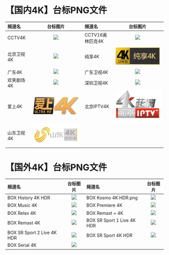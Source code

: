 # 【国内4K】台标PNG文件
|频道名|台标图片|频道名|台标图片|
|:---|:---:|:---|:---:|
|CCTV4K|<img src="https://raw.githubusercontent.com/samkolau/TVLOGO/main/logo/CCTV/CCTV4K.png">|CCTV16奥林匹克4K|<img src="https://raw.githubusercontent.com/samkolau/TVLOGO/main/logo/CCTV/CCTV16奥林匹克.png">|
|北京卫视4K|<img src="https://raw.githubusercontent.com/samkolau/TVLOGO/main/logo/4K/北京卫视4K.png">|纯享4K|<img src="https://raw.githubusercontent.com/love599/TVLOGO/main/logo/4K/纯享4K.png">|
|广东4K|<img src="https://raw.githubusercontent.com/samkolau/TVLOGO/main/logo/4K/广东4K.png">|广东卫视4K|<img src="https://raw.githubusercontent.com/samkolau/TVLOGO/main/logo/4K/广东卫视4K.png">|
|欢笑剧场4K|<img src="https://raw.githubusercontent.com/samkolau/TVLOGO/main/logo/4K/欢笑剧场4K.png">|深圳卫视4K|<img src="https://raw.githubusercontent.com/samkolau/TVLOGO/main/logo/4K/深圳卫视4K.png">|
|爱上4K|<img src="https://raw.githubusercontent.com/love599/TVLOGO/main/logo/4K/爱上4K.png">|北京IPTV4K|<img src="https://raw.githubusercontent.com/love599/TVLOGO/main/logo/4K/北京IPTV4K.png">|
|山东卫视4K|<img src="https://raw.githubusercontent.com/love599/TVLOGO/main/logo/4K/山东卫视4K.png">|
# 【国外4K】台标PNG文件
|频道名|台标图片|频道名|台标图片|
|:---|:---:|:---|:---:|
|BOX History 4K HDR|<img src="https://raw.githubusercontent.com/samkolau/TVLOGO/main/logo/4K/BOX History 4K HDR.png">|BOX Kosmo 4K HDR.png|<img src="https://raw.githubusercontent.com/samkolau/TVLOGO/main/logo/4K/BOX Kosmo 4K HDR.png">|
|BOX Music 4K|<img src="https://raw.githubusercontent.com/samkolau/TVLOGO/main/logo/4K/BOX Music 4K.png">|BOX Premiere 4K|<img src="https://raw.githubusercontent.com/samkolau/TVLOGO/main/logo/4K/BOX Premiere 4K.png">|
|BOX Relax 4K|<img src="https://raw.githubusercontent.com/samkolau/TVLOGO/main/logo/4K/BOX Relax 4K.png">|BOX Remast + 4K|<img src="https://raw.githubusercontent.com/samkolau/TVLOGO/main/logo/4K/BOX Remast + 4K.png">|
|BOX Remast 4K|<img src="https://raw.githubusercontent.com/samkolau/TVLOGO/main/logo/4K/BOX Remast 4K.png">|BOX SR Sport 1 Live 4K HDR|<img src="https://raw.githubusercontent.com/samkolau/TVLOGO/main/logo/4K/BOX SR Sport 1 Live 4K HDR.png">|
|BOX SR Sport 2 Live 4K HDR|<img src="https://raw.githubusercontent.com/samkolau/TVLOGO/main/logo/4K/BOX SR Sport 2 Live 4K HDR.png">|BOX SR Sport 4K HDR|<img src="https://raw.githubusercontent.com/samkolau/TVLOGO/main/logo/4K/BOX SR Sport 4K HDR.png">|
|BOX Serial 4K|<img src="https://raw.githubusercontent.com/samkolau/TVLOGO/main/logo/4K/BOX Serial 4K.png">|
